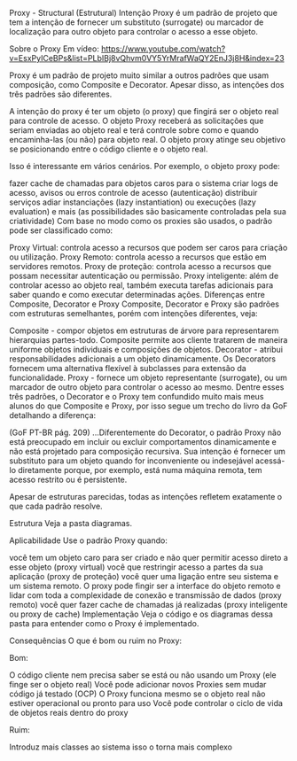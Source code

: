 Proxy - Structural (Estrutural)
Intenção
Proxy é um padrão de projeto que tem a intenção de fornecer um substituto (surrogate) ou marcador de localização para outro objeto para controlar o acesso a esse objeto.

Sobre o Proxy
Em vídeo: https://www.youtube.com/watch?v=EsxPyICeBPs&list=PLbIBj8vQhvm0VY5YrMrafWaQY2EnJ3j8H&index=23

Proxy é um padrão de projeto muito similar a outros padrões que usam composição, como Composite e Decorator. Apesar disso, as intenções dos três padrões são diferentes.

A intenção do proxy é ter um objeto (o proxy) que fingirá ser o objeto real para controle de acesso. O objeto Proxy receberá as solicitações que seriam enviadas ao objeto real e terá controle sobre como e quando encaminha-las (ou não) para objeto real. O objeto proxy atinge seu objetivo se posicionando entre o código cliente e o objeto real.

Isso é interessante em vários cenários. Por exemplo, o objeto proxy pode:

fazer cache de chamadas para objetos caros para o sistema
criar logs de acesso, avisos ou erros
controle de acesso (autenticação)
distribuir serviços
adiar instanciações (lazy instantiation) ou execuções (lazy evaluation)
e mais (as possibilidades são basicamente controladas pela sua criatividade)
Com base no modo como os proxies são usados, o padrão pode ser classificado como:

Proxy Virtual: controla acesso a recursos que podem ser caros para criação ou utilização.
Proxy Remoto: controla acesso a recursos que estão em servidores remotos.
Proxy de proteção: controla acesso a recursos que possam necessitar autenticação ou permissão.
Proxy inteligente: além de controlar acesso ao objeto real, também executa tarefas adicionais para saber quando e como executar determinadas ações.
Diferenças entre Composite, Decorator e Proxy
Composite, Decorator e Proxy são padrões com estruturas semelhantes, porém com intenções diferentes, veja:

Composite - compor objetos em estruturas de árvore para representarem hierarquias partes-todo. Composite permite aos cliente tratarem de maneira uniforme objetos individuais e composições de objetos.
Decorator - atribui responsabilidades adicionais a um objeto dinamicamente. Os Decorators fornecem uma alternativa flexível à subclasses para extensão da funcionalidade.
Proxy - fornece um objeto representante (surrogate), ou um marcador de outro objeto para controlar o acesso ao mesmo.
Dentre esses três padrões, o Decorator e o Proxy tem confundido muito mais meus alunos do que Composite e Proxy, por isso segue um trecho do livro da GoF detalhando a diferença:

(GoF PT-BR pág. 209) ...Diferentemente do Decorator, o padrão Proxy não está preocupado em incluir ou excluir comportamentos dinamicamente e não está projetado para composição recursiva. Sua intenção é fornecer um substituto para um objeto quando for inconveniente ou indesejável acessá-lo diretamente porque, por exemplo, está numa máquina remota, tem acesso restrito ou é persistente.

Apesar de estruturas parecidas, todas as intenções refletem exatamente o que cada padrão resolve.

Estrutura
Veja a pasta diagramas.

Aplicabilidade
Use o padrão Proxy quando:

você tem um objeto caro para ser criado e não quer permitir acesso direto a esse objeto (proxy virtual)
você que restringir acesso a partes da sua aplicação (proxy de proteção)
você quer uma ligação entre seu sistema e um sistema remoto. O proxy pode fingir ser a interface do objeto remoto e lidar com toda a complexidade de conexão e transmissão de dados (proxy remoto)
você quer fazer cache de chamadas já realizadas (proxy inteligente ou proxy de cache)
Implementação
Veja o código e os diagramas dessa pasta para entender como o Proxy é implementado.

Consequências
O que é bom ou ruim no Proxy:

Bom:

O código cliente nem precisa saber se está ou não usando um Proxy (ele finge ser o objeto real)
Você pode adicionar novos Proxies sem mudar código já testado (OCP)
O Proxy funciona mesmo se o objeto real não estiver operacional ou pronto para uso
Você pode controlar o ciclo de vida de objetos reais dentro do proxy

Ruim:

Introduz mais classes ao sistema isso o torna mais complexo
